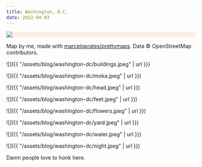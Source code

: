 ```yaml
---
title: Washington, D.C.
date: 2022-04-03
---
```


<div style="background-color: #FCEEE1" class="full-width">
<img class="content-width" src="{{ "/assets/blog/washington-dc/washington-d-c-usa-10-perimeter.jpg" | url }}">
</div>

<p class="full-width pr2 pr3-ns figcaption attribution">
Map by me, made with <a href="https://github.com/marceloprates/prettymaps/">marceloprates/prettymaps</a>. Data &copy; OpenStreetMap contributors.
</p>

![]({{ "/assets/blog/washington-dc/buildings.jpeg" | url }})

![]({{ "/assets/blog/washington-dc/moka.jpeg" | url }})

![]({{ "/assets/blog/washington-dc/head.jpeg" | url }})

![]({{ "/assets/blog/washington-dc/feet.jpeg" | url }})

![]({{ "/assets/blog/washington-dc/flowers.jpeg" | url }})

![]({{ "/assets/blog/washington-dc/yard.jpeg" | url }})

![]({{ "/assets/blog/washington-dc/water.jpeg" | url }})

![]({{ "/assets/blog/washington-dc/night.jpeg" | url }})

Damn people love to honk here.
